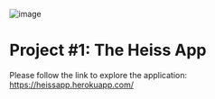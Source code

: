 ![image](https://user-images.githubusercontent.com/71145696/128151120-b3a88874-26e0-4e8c-b2e1-7dea3d5d3b3a.png)<h1> Project #1: The Heiss App </h1>
Please follow the link to explore the application: https://heissapp.herokuapp.com/
